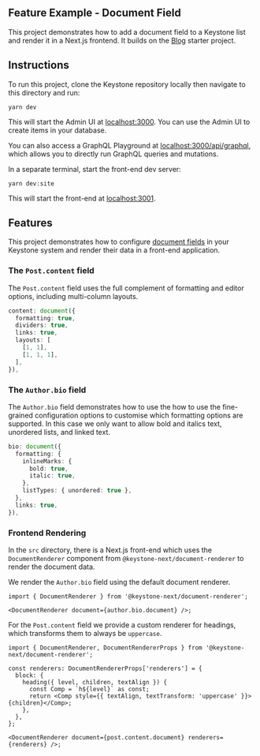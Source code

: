 ## Feature Example - Document Field

This project demonstrates how to add a document field to a Keystone list and render it in a Next.js frontend.
It builds on the [Blog](../blog) starter project.

## Instructions

To run this project, clone the Keystone repository locally then navigate to this directory and run:

```shell
yarn dev
```

This will start the Admin UI at [localhost:3000](http://localhost:3000).
You can use the Admin UI to create items in your database.

You can also access a GraphQL Playground at [localhost:3000/api/graphql](http://localhost:3000/api/graphql), which allows you to directly run GraphQL queries and mutations.

In a separate terminal, start the front-end dev server:

```
yarn dev:site
```

This will start the front-end at [localhost:3001](http://localhost:3001).

## Features

This project demonstrates how to configure [document fields](https://next.keystonejs.com/guides/document-fields) in your Keystone system and render their data in a front-end application.

### The `Post.content` field

The `Post.content` field uses the full complement of formatting and editor options, including multi-column layouts.

```ts
content: document({
  formatting: true,
  dividers: true,
  links: true,
  layouts: [
    [1, 1],
    [1, 1, 1],
  ],
}),
```

### The `Author.bio` field

The `Author.bio` field demonstrates how to use the how to use the fine-grained configuration options to customise which formatting options are supported.
In this case we only want to allow bold and italics text, unordered lists, and linked text.

```ts
bio: document({
  formatting: {
    inlineMarks: {
      bold: true,
      italic: true,
    },
    listTypes: { unordered: true },
  },
  links: true,
}),
```

### Frontend Rendering

In the `src` directory, there is a Next.js front-end which uses the `DocumentRenderer` component from `@keystone-next/document-renderer` to render the document data.

We render the `Author.bio` field using the default document renderer.

```tsx
import { DocumentRenderer } from '@keystone-next/document-renderer';

<DocumentRenderer document={author.bio.document} />;
```

For the `Post.content` field we provide a custom renderer for headings, which transforms them to always be `uppercase`.

```tsx
import { DocumentRenderer, DocumentRendererProps } from '@keystone-next/document-renderer';

const renderers: DocumentRendererProps['renderers'] = {
  block: {
    heading({ level, children, textAlign }) {
      const Comp = `h${level}` as const;
      return <Comp style={{ textAlign, textTransform: 'uppercase' }}>{children}</Comp>;
    },
  },
};

<DocumentRenderer document={post.content.document} renderers={renderers} />;
```
